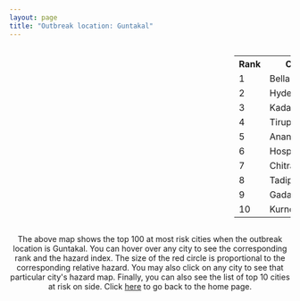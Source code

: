 ```yaml
---
layout: page
title: "Outbreak location: Guntakal"
---
```

<div style="width: 100%; overflow: auto;">
<div style="width: 75%; float: left;">
<div id="mapid">
<script src="https://buda-magenta.github.io/hazard_map/load_map.js"></script>

<script>
var marker_outbreak = L.marker([15.119651, 77.455290],{"autoPan": true}).addTo(map); marker_outbreak.bindTooltip("Guntakal").openTooltip();

var circle_1 = L.circle([15.143395, 76.919388], {"pane": "markerPane", "color": "red", "fill": true, "fillOpacity": 0.2, "fillRule": "evenodd", "lineCap": "round", "lineJoin": "round", "opacity": 1.0, "radius": 68640, "stroke": true, "weight": 3}).addTo(map);
circle_1.bindTooltip("Bellary<br>rank: 1<br>hazard index: 0.068640")
circle_1.bindPopup('<a href="https://buda-magenta.github.io/hazard_map/Bellary">Bellary</a>')

var circle_2 = L.circle([17.388786, 78.461065], {"pane": "markerPane", "color": "red", "fill": true, "fillOpacity": 0.2, "fillRule": "evenodd", "lineCap": "round", "lineJoin": "round", "opacity": 1.0, "radius": 51384, "stroke": true, "weight": 3}).addTo(map);
circle_2.bindTooltip("Hyderabad<br>rank: 2<br>hazard index: 0.051385")
circle_2.bindPopup('<a href="https://buda-magenta.github.io/hazard_map/Hyderabad">Hyderabad</a>')

var circle_3 = L.circle([14.475294, 78.821686], {"pane": "markerPane", "color": "red", "fill": true, "fillOpacity": 0.2, "fillRule": "evenodd", "lineCap": "round", "lineJoin": "round", "opacity": 1.0, "radius": 38604, "stroke": true, "weight": 3}).addTo(map);
circle_3.bindTooltip("Kadapa<br>rank: 3<br>hazard index: 0.038604")
circle_3.bindPopup('<a href="https://buda-magenta.github.io/hazard_map/Kadapa">Kadapa</a>')

var circle_4 = L.circle([13.631637, 79.423171], {"pane": "markerPane", "color": "red", "fill": true, "fillOpacity": 0.2, "fillRule": "evenodd", "lineCap": "round", "lineJoin": "round", "opacity": 1.0, "radius": 27718, "stroke": true, "weight": 3}).addTo(map);
circle_4.bindTooltip("Tirupati<br>rank: 4<br>hazard index: 0.027719")
circle_4.bindPopup('<a href="https://buda-magenta.github.io/hazard_map/Tirupati">Tirupati</a>')

var circle_5 = L.circle([14.654623, 77.556260], {"pane": "markerPane", "color": "red", "fill": true, "fillOpacity": 0.2, "fillRule": "evenodd", "lineCap": "round", "lineJoin": "round", "opacity": 1.0, "radius": 21741, "stroke": true, "weight": 3}).addTo(map);
circle_5.bindTooltip("Anantapur<br>rank: 5<br>hazard index: 0.021742")
circle_5.bindPopup('<a href="https://buda-magenta.github.io/hazard_map/Anantapur">Anantapur</a>')

var circle_6 = L.circle([15.266493, 76.387230], {"pane": "markerPane", "color": "red", "fill": true, "fillOpacity": 0.2, "fillRule": "evenodd", "lineCap": "round", "lineJoin": "round", "opacity": 1.0, "radius": 14152, "stroke": true, "weight": 3}).addTo(map);
circle_6.bindTooltip("Hospet<br>rank: 6<br>hazard index: 0.014152")
circle_6.bindPopup('<a href="https://buda-magenta.github.io/hazard_map/Hospet">Hospet</a>')

var circle_7 = L.circle([14.226644, 76.400512], {"pane": "markerPane", "color": "red", "fill": true, "fillOpacity": 0.2, "fillRule": "evenodd", "lineCap": "round", "lineJoin": "round", "opacity": 1.0, "radius": 13931, "stroke": true, "weight": 3}).addTo(map);
circle_7.bindTooltip("Chitradurga<br>rank: 7<br>hazard index: 0.013932")
circle_7.bindPopup('<a href="https://buda-magenta.github.io/hazard_map/Chitradurga">Chitradurga</a>')

var circle_8 = L.circle([14.906956, 78.009707], {"pane": "markerPane", "color": "red", "fill": true, "fillOpacity": 0.2, "fillRule": "evenodd", "lineCap": "round", "lineJoin": "round", "opacity": 1.0, "radius": 12241, "stroke": true, "weight": 3}).addTo(map);
circle_8.bindTooltip("Tadipatri<br>rank: 8<br>hazard index: 0.012241")
circle_8.bindPopup('<a href="https://buda-magenta.github.io/hazard_map/Tadipatri">Tadipatri</a>')

var circle_9 = L.circle([15.426365, 75.630079], {"pane": "markerPane", "color": "red", "fill": true, "fillOpacity": 0.2, "fillRule": "evenodd", "lineCap": "round", "lineJoin": "round", "opacity": 1.0, "radius": 11863, "stroke": true, "weight": 3}).addTo(map);
circle_9.bindTooltip("Gadag<br>rank: 9<br>hazard index: 0.011863")
circle_9.bindPopup('<a href="https://buda-magenta.github.io/hazard_map/Gadag">Gadag</a>')

var circle_10 = L.circle([15.830925, 78.042537], {"pane": "markerPane", "color": "red", "fill": true, "fillOpacity": 0.2, "fillRule": "evenodd", "lineCap": "round", "lineJoin": "round", "opacity": 1.0, "radius": 9759, "stroke": true, "weight": 3}).addTo(map);
circle_10.bindTooltip("Kurnool<br>rank: 10<br>hazard index: 0.009759")
circle_10.bindPopup('<a href="https://buda-magenta.github.io/hazard_map/Kurnool">Kurnool</a>')

var circle_11 = L.circle([14.422347, 77.720069], {"pane": "markerPane", "color": "red", "fill": true, "fillOpacity": 0.2, "fillRule": "evenodd", "lineCap": "round", "lineJoin": "round", "opacity": 1.0, "radius": 9654, "stroke": true, "weight": 3}).addTo(map);
circle_11.bindTooltip("Dharmavaram<br>rank: 11<br>hazard index: 0.009654")
circle_11.bindPopup('<a href="https://buda-magenta.github.io/hazard_map/Dharmavaram">Dharmavaram</a>')

var circle_12 = L.circle([13.573260, 78.479146], {"pane": "markerPane", "color": "red", "fill": true, "fillOpacity": 0.2, "fillRule": "evenodd", "lineCap": "round", "lineJoin": "round", "opacity": 1.0, "radius": 8990, "stroke": true, "weight": 3}).addTo(map);
circle_12.bindTooltip("Madanapalle<br>rank: 12<br>hazard index: 0.008991")
circle_12.bindPopup('<a href="https://buda-magenta.github.io/hazard_map/Madanapalle">Madanapalle</a>')

var circle_13 = L.circle([16.083333, 77.166667], {"pane": "markerPane", "color": "red", "fill": true, "fillOpacity": 0.2, "fillRule": "evenodd", "lineCap": "round", "lineJoin": "round", "opacity": 1.0, "radius": 8670, "stroke": true, "weight": 3}).addTo(map);
circle_13.bindTooltip("Raichur<br>rank: 13<br>hazard index: 0.008671")
circle_13.bindPopup('<a href="https://buda-magenta.github.io/hazard_map/Raichur">Raichur</a>')

var circle_14 = L.circle([12.979120, 77.591300], {"pane": "markerPane", "color": "red", "fill": true, "fillOpacity": 0.2, "fillRule": "evenodd", "lineCap": "round", "lineJoin": "round", "opacity": 1.0, "radius": 8283, "stroke": true, "weight": 3}).addTo(map);
circle_14.bindTooltip("Bangalore<br>rank: 14<br>hazard index: 0.008283")
circle_14.bindPopup('<a href="https://buda-magenta.github.io/hazard_map/Bangalore">Bangalore</a>')

var circle_15 = L.circle([14.466127, 75.920636], {"pane": "markerPane", "color": "red", "fill": true, "fillOpacity": 0.2, "fillRule": "evenodd", "lineCap": "round", "lineJoin": "round", "opacity": 1.0, "radius": 6848, "stroke": true, "weight": 3}).addTo(map);
circle_15.bindTooltip("Davanagere<br>rank: 15<br>hazard index: 0.006849")
circle_15.bindPopup('<a href="https://buda-magenta.github.io/hazard_map/Davanagere">Davanagere</a>')

var circle_16 = L.circle([13.826383, 77.493772], {"pane": "markerPane", "color": "red", "fill": true, "fillOpacity": 0.2, "fillRule": "evenodd", "lineCap": "round", "lineJoin": "round", "opacity": 1.0, "radius": 5947, "stroke": true, "weight": 3}).addTo(map);
circle_16.bindTooltip("Hindupur<br>rank: 16<br>hazard index: 0.005947")
circle_16.bindPopup('<a href="https://buda-magenta.github.io/hazard_map/Hindupur">Hindupur</a>')

var circle_17 = L.circle([16.508759, 80.618510], {"pane": "markerPane", "color": "red", "fill": true, "fillOpacity": 0.2, "fillRule": "evenodd", "lineCap": "round", "lineJoin": "round", "opacity": 1.0, "radius": 4204, "stroke": true, "weight": 3}).addTo(map);
circle_17.bindTooltip("Vijayawada<br>rank: 17<br>hazard index: 0.004205")
circle_17.bindPopup('<a href="https://buda-magenta.github.io/hazard_map/Vijayawada">Vijayawada</a>')

var circle_18 = L.circle([15.475377, 78.478558], {"pane": "markerPane", "color": "red", "fill": true, "fillOpacity": 0.2, "fillRule": "evenodd", "lineCap": "round", "lineJoin": "round", "opacity": 1.0, "radius": 3963, "stroke": true, "weight": 3}).addTo(map);
circle_18.bindTooltip("Nandyal<br>rank: 18<br>hazard index: 0.003964")
circle_18.bindPopup('<a href="https://buda-magenta.github.io/hazard_map/Nandyal">Nandyal</a>')

var circle_19 = L.circle([17.849907, 75.276320], {"pane": "markerPane", "color": "red", "fill": true, "fillOpacity": 0.2, "fillRule": "evenodd", "lineCap": "round", "lineJoin": "round", "opacity": 1.0, "radius": 3940, "stroke": true, "weight": 3}).addTo(map);
circle_19.bindTooltip("Solapur<br>rank: 19<br>hazard index: 0.003941")
circle_19.bindPopup('<a href="https://buda-magenta.github.io/hazard_map/Solapur">Solapur</a>')

var circle_20 = L.circle([13.083694, 80.270186], {"pane": "markerPane", "color": "red", "fill": true, "fillOpacity": 0.2, "fillRule": "evenodd", "lineCap": "round", "lineJoin": "round", "opacity": 1.0, "radius": 3810, "stroke": true, "weight": 3}).addTo(map);
circle_20.bindTooltip("Chennai<br>rank: 20<br>hazard index: 0.003810")
circle_20.bindPopup('<a href="https://buda-magenta.github.io/hazard_map/Chennai">Chennai</a>')

var circle_21 = L.circle([17.910400, 77.519900], {"pane": "markerPane", "color": "red", "fill": true, "fillOpacity": 0.2, "fillRule": "evenodd", "lineCap": "round", "lineJoin": "round", "opacity": 1.0, "radius": 3652, "stroke": true, "weight": 3}).addTo(map);
circle_21.bindTooltip("Bidar<br>rank: 21<br>hazard index: 0.003652")
circle_21.bindPopup('<a href="https://buda-magenta.github.io/hazard_map/Bidar">Bidar</a>')

var circle_22 = L.circle([16.743454, 77.992319], {"pane": "markerPane", "color": "red", "fill": true, "fillOpacity": 0.2, "fillRule": "evenodd", "lineCap": "round", "lineJoin": "round", "opacity": 1.0, "radius": 3626, "stroke": true, "weight": 3}).addTo(map);
circle_22.bindTooltip("Mahbubnagar<br>rank: 22<br>hazard index: 0.003627")
circle_22.bindPopup('<a href="https://buda-magenta.github.io/hazard_map/Mahbubnagar">Mahbubnagar</a>')

var circle_23 = L.circle([15.631900, 77.275900], {"pane": "markerPane", "color": "red", "fill": true, "fillOpacity": 0.2, "fillRule": "evenodd", "lineCap": "round", "lineJoin": "round", "opacity": 1.0, "radius": 3597, "stroke": true, "weight": 3}).addTo(map);
circle_23.bindTooltip("Adoni<br>rank: 23<br>hazard index: 0.003598")
circle_23.bindPopup('<a href="https://buda-magenta.github.io/hazard_map/Adoni">Adoni</a>')

var circle_24 = L.circle([16.291519, 80.454159], {"pane": "markerPane", "color": "red", "fill": true, "fillOpacity": 0.2, "fillRule": "evenodd", "lineCap": "round", "lineJoin": "round", "opacity": 1.0, "radius": 2609, "stroke": true, "weight": 3}).addTo(map);
circle_24.bindTooltip("Guntur<br>rank: 24<br>hazard index: 0.002609")
circle_24.bindPopup('<a href="https://buda-magenta.github.io/hazard_map/Guntur">Guntur</a>')

var circle_25 = L.circle([14.752266, 78.548552], {"pane": "markerPane", "color": "red", "fill": true, "fillOpacity": 0.2, "fillRule": "evenodd", "lineCap": "round", "lineJoin": "round", "opacity": 1.0, "radius": 2562, "stroke": true, "weight": 3}).addTo(map);
circle_25.bindTooltip("Proddatur<br>rank: 25<br>hazard index: 0.002563")
circle_25.bindPopup('<a href="https://buda-magenta.github.io/hazard_map/Proddatur">Proddatur</a>')

var circle_26 = L.circle([13.160105, 79.155551], {"pane": "markerPane", "color": "red", "fill": true, "fillOpacity": 0.2, "fillRule": "evenodd", "lineCap": "round", "lineJoin": "round", "opacity": 1.0, "radius": 2497, "stroke": true, "weight": 3}).addTo(map);
circle_26.bindTooltip("Chittoor<br>rank: 26<br>hazard index: 0.002498")
circle_26.bindPopup('<a href="https://buda-magenta.github.io/hazard_map/Chittoor">Chittoor</a>')

var circle_27 = L.circle([15.351838, 75.137985], {"pane": "markerPane", "color": "red", "fill": true, "fillOpacity": 0.2, "fillRule": "evenodd", "lineCap": "round", "lineJoin": "round", "opacity": 1.0, "radius": 2040, "stroke": true, "weight": 3}).addTo(map);
circle_27.bindTooltip("Hubli<br>rank: 27<br>hazard index: 0.002041")
circle_27.bindPopup('<a href="https://buda-magenta.github.io/hazard_map/Hubli">Hubli</a>')

var circle_28 = L.circle([14.449372, 79.987376], {"pane": "markerPane", "color": "red", "fill": true, "fillOpacity": 0.2, "fillRule": "evenodd", "lineCap": "round", "lineJoin": "round", "opacity": 1.0, "radius": 1726, "stroke": true, "weight": 3}).addTo(map);
circle_28.bindTooltip("Nellore<br>rank: 28<br>hazard index: 0.001727")
circle_28.bindPopup('<a href="https://buda-magenta.github.io/hazard_map/Nellore">Nellore</a>')

var circle_29 = L.circle([19.075990, 72.877393], {"pane": "markerPane", "color": "red", "fill": true, "fillOpacity": 0.2, "fillRule": "evenodd", "lineCap": "round", "lineJoin": "round", "opacity": 1.0, "radius": 1692, "stroke": true, "weight": 3}).addTo(map);
circle_29.bindTooltip("Mumbai<br>rank: 29<br>hazard index: 0.001693")
circle_29.bindPopup('<a href="https://buda-magenta.github.io/hazard_map/Mumbai">Mumbai</a>')

var circle_30 = L.circle([15.431506, 76.532774], {"pane": "markerPane", "color": "red", "fill": true, "fillOpacity": 0.2, "fillRule": "evenodd", "lineCap": "round", "lineJoin": "round", "opacity": 1.0, "radius": 1430, "stroke": true, "weight": 3}).addTo(map);
circle_30.bindTooltip("Gangawati<br>rank: 30<br>hazard index: 0.001430")
circle_30.bindPopup('<a href="https://buda-magenta.github.io/hazard_map/Gangawati">Gangawati</a>')

var circle_31 = L.circle([17.980609, 79.598212], {"pane": "markerPane", "color": "red", "fill": true, "fillOpacity": 0.2, "fillRule": "evenodd", "lineCap": "round", "lineJoin": "round", "opacity": 1.0, "radius": 1122, "stroke": true, "weight": 3}).addTo(map);
circle_31.bindTooltip("Warangal<br>rank: 31<br>hazard index: 0.001122")
circle_31.bindPopup('<a href="https://buda-magenta.github.io/hazard_map/Warangal">Warangal</a>')

var circle_32 = L.circle([18.351469, 76.755121], {"pane": "markerPane", "color": "red", "fill": true, "fillOpacity": 0.2, "fillRule": "evenodd", "lineCap": "round", "lineJoin": "round", "opacity": 1.0, "radius": 970, "stroke": true, "weight": 3}).addTo(map);
circle_32.bindTooltip("Latur<br>rank: 32<br>hazard index: 0.000970")
circle_32.bindPopup('<a href="https://buda-magenta.github.io/hazard_map/Latur">Latur</a>')

var circle_33 = L.circle([28.651718, 77.221939], {"pane": "markerPane", "color": "red", "fill": true, "fillOpacity": 0.2, "fillRule": "evenodd", "lineCap": "round", "lineJoin": "round", "opacity": 1.0, "radius": 889, "stroke": true, "weight": 3}).addTo(map);
circle_33.bindTooltip("Delhi<br>rank: 33<br>hazard index: 0.000889")
circle_33.bindPopup('<a href="https://buda-magenta.github.io/hazard_map/Delhi">Delhi</a>')

var circle_34 = L.circle([26.055318, 82.993139], {"pane": "markerPane", "color": "red", "fill": true, "fillOpacity": 0.2, "fillRule": "evenodd", "lineCap": "round", "lineJoin": "round", "opacity": 1.0, "radius": 860, "stroke": true, "weight": 3}).addTo(map);
circle_34.bindTooltip("Nizamabad<br>rank: 34<br>hazard index: 0.000860")
circle_34.bindPopup('<a href="https://buda-magenta.github.io/hazard_map/Nizamabad">Nizamabad</a>')

var circle_35 = L.circle([13.932609, 75.574978], {"pane": "markerPane", "color": "red", "fill": true, "fillOpacity": 0.2, "fillRule": "evenodd", "lineCap": "round", "lineJoin": "round", "opacity": 1.0, "radius": 733, "stroke": true, "weight": 3}).addTo(map);
circle_35.bindTooltip("Shimoga<br>rank: 35<br>hazard index: 0.000733")
circle_35.bindPopup('<a href="https://buda-magenta.github.io/hazard_map/Shimoga">Shimoga</a>')

var circle_36 = L.circle([17.723128, 83.301284], {"pane": "markerPane", "color": "red", "fill": true, "fillOpacity": 0.2, "fillRule": "evenodd", "lineCap": "round", "lineJoin": "round", "opacity": 1.0, "radius": 702, "stroke": true, "weight": 3}).addTo(map);
circle_36.bindTooltip("Visakhapatnam<br>rank: 36<br>hazard index: 0.000703")
circle_36.bindPopup('<a href="https://buda-magenta.github.io/hazard_map/Visakhapatnam">Visakhapatnam</a>')

var circle_37 = L.circle([19.169335, 77.311013], {"pane": "markerPane", "color": "red", "fill": true, "fillOpacity": 0.2, "fillRule": "evenodd", "lineCap": "round", "lineJoin": "round", "opacity": 1.0, "radius": 630, "stroke": true, "weight": 3}).addTo(map);
circle_37.bindTooltip("Nanded Waghala<br>rank: 37<br>hazard index: 0.000631")
circle_37.bindPopup('<a href="https://buda-magenta.github.io/hazard_map/Nanded_Waghala">Nanded Waghala</a>')

var circle_38 = L.circle([18.761516, 79.478785], {"pane": "markerPane", "color": "red", "fill": true, "fillOpacity": 0.2, "fillRule": "evenodd", "lineCap": "round", "lineJoin": "round", "opacity": 1.0, "radius": 623, "stroke": true, "weight": 3}).addTo(map);
circle_38.bindTooltip("Ramagundam<br>rank: 38<br>hazard index: 0.000624")
circle_38.bindPopup('<a href="https://buda-magenta.github.io/hazard_map/Ramagundam">Ramagundam</a>')

var circle_39 = L.circle([18.793568, 80.815939], {"pane": "markerPane", "color": "red", "fill": true, "fillOpacity": 0.2, "fillRule": "evenodd", "lineCap": "round", "lineJoin": "round", "opacity": 1.0, "radius": 595, "stroke": true, "weight": 3}).addTo(map);
circle_39.bindTooltip("Bijapur<br>rank: 39<br>hazard index: 0.000595")
circle_39.bindPopup('<a href="https://buda-magenta.github.io/hazard_map/Bijapur">Bijapur</a>')

var circle_40 = L.circle([20.843512, 75.525927], {"pane": "markerPane", "color": "red", "fill": true, "fillOpacity": 0.2, "fillRule": "evenodd", "lineCap": "round", "lineJoin": "round", "opacity": 1.0, "radius": 527, "stroke": true, "weight": 3}).addTo(map);
circle_40.bindTooltip("Jalgaon<br>rank: 40<br>hazard index: 0.000527")
circle_40.bindPopup('<a href="https://buda-magenta.github.io/hazard_map/Jalgaon">Jalgaon</a>')

var circle_41 = L.circle([11.001812, 76.962843], {"pane": "markerPane", "color": "red", "fill": true, "fillOpacity": 0.2, "fillRule": "evenodd", "lineCap": "round", "lineJoin": "round", "opacity": 1.0, "radius": 524, "stroke": true, "weight": 3}).addTo(map);
circle_41.bindTooltip("Coimbatore<br>rank: 41<br>hazard index: 0.000525")
circle_41.bindPopup('<a href="https://buda-magenta.github.io/hazard_map/Coimbatore">Coimbatore</a>')

var circle_42 = L.circle([17.166667, 77.083333], {"pane": "markerPane", "color": "red", "fill": true, "fillOpacity": 0.2, "fillRule": "evenodd", "lineCap": "round", "lineJoin": "round", "opacity": 1.0, "radius": 520, "stroke": true, "weight": 3}).addTo(map);
circle_42.bindTooltip("Gulbarga<br>rank: 42<br>hazard index: 0.000520")
circle_42.bindPopup('<a href="https://buda-magenta.github.io/hazard_map/Gulbarga">Gulbarga</a>')

var circle_43 = L.circle([19.290314, 76.602903], {"pane": "markerPane", "color": "red", "fill": true, "fillOpacity": 0.2, "fillRule": "evenodd", "lineCap": "round", "lineJoin": "round", "opacity": 1.0, "radius": 488, "stroke": true, "weight": 3}).addTo(map);
circle_43.bindTooltip("Parbhani<br>rank: 43<br>hazard index: 0.000488")
circle_43.bindPopup('<a href="https://buda-magenta.github.io/hazard_map/Parbhani">Parbhani</a>')

var circle_44 = L.circle([16.702841, 74.240533], {"pane": "markerPane", "color": "red", "fill": true, "fillOpacity": 0.2, "fillRule": "evenodd", "lineCap": "round", "lineJoin": "round", "opacity": 1.0, "radius": 487, "stroke": true, "weight": 3}).addTo(map);
circle_44.bindTooltip("Kolhapur<br>rank: 44<br>hazard index: 0.000487")
circle_44.bindPopup('<a href="https://buda-magenta.github.io/hazard_map/Kolhapur">Kolhapur</a>')

var circle_45 = L.circle([16.238924, 80.047288], {"pane": "markerPane", "color": "red", "fill": true, "fillOpacity": 0.2, "fillRule": "evenodd", "lineCap": "round", "lineJoin": "round", "opacity": 1.0, "radius": 466, "stroke": true, "weight": 3}).addTo(map);
circle_45.bindTooltip("Narasaraopet<br>rank: 45<br>hazard index: 0.000466")
circle_45.bindPopup('<a href="https://buda-magenta.github.io/hazard_map/Narasaraopet">Narasaraopet</a>')

var circle_46 = L.circle([16.850253, 74.594888], {"pane": "markerPane", "color": "red", "fill": true, "fillOpacity": 0.2, "fillRule": "evenodd", "lineCap": "round", "lineJoin": "round", "opacity": 1.0, "radius": 447, "stroke": true, "weight": 3}).addTo(map);
circle_46.bindTooltip("Sangli<br>rank: 46<br>hazard index: 0.000448")
circle_46.bindPopup('<a href="https://buda-magenta.github.io/hazard_map/Sangli">Sangli</a>')

var circle_47 = L.circle([18.521428, 73.854454], {"pane": "markerPane", "color": "red", "fill": true, "fillOpacity": 0.2, "fillRule": "evenodd", "lineCap": "round", "lineJoin": "round", "opacity": 1.0, "radius": 443, "stroke": true, "weight": 3}).addTo(map);
circle_47.bindTooltip("Pune<br>rank: 47<br>hazard index: 0.000443")
circle_47.bindPopup('<a href="https://buda-magenta.github.io/hazard_map/Pune">Pune</a>')

var circle_48 = L.circle([11.664300, 78.146000], {"pane": "markerPane", "color": "red", "fill": true, "fillOpacity": 0.2, "fillRule": "evenodd", "lineCap": "round", "lineJoin": "round", "opacity": 1.0, "radius": 435, "stroke": true, "weight": 3}).addTo(map);
circle_48.bindTooltip("Salem<br>rank: 48<br>hazard index: 0.000435")
circle_48.bindPopup('<a href="https://buda-magenta.github.io/hazard_map/Salem">Salem</a>')

var circle_49 = L.circle([15.857267, 74.506934], {"pane": "markerPane", "color": "red", "fill": true, "fillOpacity": 0.2, "fillRule": "evenodd", "lineCap": "round", "lineJoin": "round", "opacity": 1.0, "radius": 434, "stroke": true, "weight": 3}).addTo(map);
circle_49.bindTooltip("Belgaum<br>rank: 49<br>hazard index: 0.000435")
circle_49.bindPopup('<a href="https://buda-magenta.github.io/hazard_map/Belgaum">Belgaum</a>')

var circle_50 = L.circle([18.437436, 77.110521], {"pane": "markerPane", "color": "red", "fill": true, "fillOpacity": 0.2, "fillRule": "evenodd", "lineCap": "round", "lineJoin": "round", "opacity": 1.0, "radius": 428, "stroke": true, "weight": 3}).addTo(map);
circle_50.bindTooltip("Udgir<br>rank: 50<br>hazard index: 0.000428")
circle_50.bindPopup('<a href="https://buda-magenta.github.io/hazard_map/Udgir">Udgir</a>')

var circle_51 = L.circle([22.541418, 88.357691], {"pane": "markerPane", "color": "red", "fill": true, "fillOpacity": 0.2, "fillRule": "evenodd", "lineCap": "round", "lineJoin": "round", "opacity": 1.0, "radius": 420, "stroke": true, "weight": 3}).addTo(map);
circle_51.bindTooltip("Kolkata<br>rank: 51<br>hazard index: 0.000420")
circle_51.bindPopup('<a href="https://buda-magenta.github.io/hazard_map/Kolkata">Kolkata</a>')

var circle_52 = L.circle([12.794811, 79.000641], {"pane": "markerPane", "color": "red", "fill": true, "fillOpacity": 0.2, "fillRule": "evenodd", "lineCap": "round", "lineJoin": "round", "opacity": 1.0, "radius": 401, "stroke": true, "weight": 3}).addTo(map);
circle_52.bindTooltip("Vellore<br>rank: 52<br>hazard index: 0.000402")
circle_52.bindPopup('<a href="https://buda-magenta.github.io/hazard_map/Vellore">Vellore</a>')

var circle_53 = L.circle([12.305183, 76.655361], {"pane": "markerPane", "color": "red", "fill": true, "fillOpacity": 0.2, "fillRule": "evenodd", "lineCap": "round", "lineJoin": "round", "opacity": 1.0, "radius": 389, "stroke": true, "weight": 3}).addTo(map);
circle_53.bindTooltip("Mysore<br>rank: 53<br>hazard index: 0.000389")
circle_53.bindPopup('<a href="https://buda-magenta.github.io/hazard_map/Mysore">Mysore</a>')

var circle_54 = L.circle([8.576971, 77.050125], {"pane": "markerPane", "color": "red", "fill": true, "fillOpacity": 0.2, "fillRule": "evenodd", "lineCap": "round", "lineJoin": "round", "opacity": 1.0, "radius": 335, "stroke": true, "weight": 3}).addTo(map);
circle_54.bindTooltip("Thiruvananthapuram<br>rank: 54<br>hazard index: 0.000335")
circle_54.bindPopup('<a href="https://buda-magenta.github.io/hazard_map/Thiruvananthapuram">Thiruvananthapuram</a>')

var circle_55 = L.circle([18.434644, 79.132265], {"pane": "markerPane", "color": "red", "fill": true, "fillOpacity": 0.2, "fillRule": "evenodd", "lineCap": "round", "lineJoin": "round", "opacity": 1.0, "radius": 325, "stroke": true, "weight": 3}).addTo(map);
circle_55.bindTooltip("Karimnagar<br>rank: 55<br>hazard index: 0.000325")
circle_55.bindPopup('<a href="https://buda-magenta.github.io/hazard_map/Karimnagar">Karimnagar</a>')

var circle_56 = L.circle([12.227213, 79.070156], {"pane": "markerPane", "color": "red", "fill": true, "fillOpacity": 0.2, "fillRule": "evenodd", "lineCap": "round", "lineJoin": "round", "opacity": 1.0, "radius": 308, "stroke": true, "weight": 3}).addTo(map);
circle_56.bindTooltip("Tiruvannamalai<br>rank: 56<br>hazard index: 0.000308")
circle_56.bindPopup('<a href="https://buda-magenta.github.io/hazard_map/Tiruvannamalai">Tiruvannamalai</a>')

var circle_57 = L.circle([14.625888, 75.635724], {"pane": "markerPane", "color": "red", "fill": true, "fillOpacity": 0.2, "fillRule": "evenodd", "lineCap": "round", "lineJoin": "round", "opacity": 1.0, "radius": 299, "stroke": true, "weight": 3}).addTo(map);
circle_57.bindTooltip("Ranibennur<br>rank: 57<br>hazard index: 0.000300")
circle_57.bindPopup('<a href="https://buda-magenta.github.io/hazard_map/Ranibennur">Ranibennur</a>')

var circle_58 = L.circle([9.926115, 78.114098], {"pane": "markerPane", "color": "red", "fill": true, "fillOpacity": 0.2, "fillRule": "evenodd", "lineCap": "round", "lineJoin": "round", "opacity": 1.0, "radius": 293, "stroke": true, "weight": 3}).addTo(map);
circle_58.bindTooltip("Madurai<br>rank: 58<br>hazard index: 0.000294")
circle_58.bindPopup('<a href="https://buda-magenta.github.io/hazard_map/Madurai">Madurai</a>')

var circle_59 = L.circle([16.857964, 79.217494], {"pane": "markerPane", "color": "red", "fill": true, "fillOpacity": 0.2, "fillRule": "evenodd", "lineCap": "round", "lineJoin": "round", "opacity": 1.0, "radius": 278, "stroke": true, "weight": 3}).addTo(map);
circle_59.bindTooltip("Nalgonda<br>rank: 59<br>hazard index: 0.000279")
circle_59.bindPopup('<a href="https://buda-magenta.github.io/hazard_map/Nalgonda">Nalgonda</a>')

var circle_60 = L.circle([15.507555, 80.060800], {"pane": "markerPane", "color": "red", "fill": true, "fillOpacity": 0.2, "fillRule": "evenodd", "lineCap": "round", "lineJoin": "round", "opacity": 1.0, "radius": 276, "stroke": true, "weight": 3}).addTo(map);
circle_60.bindTooltip("Ongole<br>rank: 60<br>hazard index: 0.000277")
circle_60.bindPopup('<a href="https://buda-magenta.github.io/hazard_map/Ongole">Ongole</a>')

var circle_61 = L.circle([16.237773, 80.646422], {"pane": "markerPane", "color": "red", "fill": true, "fillOpacity": 0.2, "fillRule": "evenodd", "lineCap": "round", "lineJoin": "round", "opacity": 1.0, "radius": 260, "stroke": true, "weight": 3}).addTo(map);
circle_61.bindTooltip("Tenali<br>rank: 61<br>hazard index: 0.000261")
circle_61.bindPopup('<a href="https://buda-magenta.github.io/hazard_map/Tenali">Tenali</a>')

var circle_62 = L.circle([16.695935, 74.455575], {"pane": "markerPane", "color": "red", "fill": true, "fillOpacity": 0.2, "fillRule": "evenodd", "lineCap": "round", "lineJoin": "round", "opacity": 1.0, "radius": 255, "stroke": true, "weight": 3}).addTo(map);
circle_62.bindTooltip("Ichalkaranji<br>rank: 62<br>hazard index: 0.000255")
circle_62.bindPopup('<a href="https://buda-magenta.github.io/hazard_map/Ichalkaranji">Ichalkaranji</a>')

var circle_63 = L.circle([19.194329, 72.970178], {"pane": "markerPane", "color": "red", "fill": true, "fillOpacity": 0.2, "fillRule": "evenodd", "lineCap": "round", "lineJoin": "round", "opacity": 1.0, "radius": 252, "stroke": true, "weight": 3}).addTo(map);
circle_63.bindTooltip("Thane<br>rank: 63<br>hazard index: 0.000252")
circle_63.bindPopup('<a href="https://buda-magenta.github.io/hazard_map/Thane">Thane</a>')

var circle_64 = L.circle([16.181939, 81.135130], {"pane": "markerPane", "color": "red", "fill": true, "fillOpacity": 0.2, "fillRule": "evenodd", "lineCap": "round", "lineJoin": "round", "opacity": 1.0, "radius": 250, "stroke": true, "weight": 3}).addTo(map);
circle_64.bindTooltip("Machilipatnam<br>rank: 64<br>hazard index: 0.000251")
circle_64.bindPopup('<a href="https://buda-magenta.github.io/hazard_map/Machilipatnam">Machilipatnam</a>')

var circle_65 = L.circle([16.094950, 80.165878], {"pane": "markerPane", "color": "red", "fill": true, "fillOpacity": 0.2, "fillRule": "evenodd", "lineCap": "round", "lineJoin": "round", "opacity": 1.0, "radius": 248, "stroke": true, "weight": 3}).addTo(map);
circle_65.bindTooltip("Chilakaluripet<br>rank: 65<br>hazard index: 0.000249")
circle_65.bindPopup('<a href="https://buda-magenta.github.io/hazard_map/Chilakaluripet">Chilakaluripet</a>')

var circle_66 = L.circle([16.432998, 80.993715], {"pane": "markerPane", "color": "red", "fill": true, "fillOpacity": 0.2, "fillRule": "evenodd", "lineCap": "round", "lineJoin": "round", "opacity": 1.0, "radius": 237, "stroke": true, "weight": 3}).addTo(map);
circle_66.bindTooltip("Gudivada<br>rank: 66<br>hazard index: 0.000238")
circle_66.bindPopup('<a href="https://buda-magenta.github.io/hazard_map/Gudivada">Gudivada</a>')

var circle_67 = L.circle([17.500000, 80.333333], {"pane": "markerPane", "color": "red", "fill": true, "fillOpacity": 0.2, "fillRule": "evenodd", "lineCap": "round", "lineJoin": "round", "opacity": 1.0, "radius": 232, "stroke": true, "weight": 3}).addTo(map);
circle_67.bindTooltip("Khammam<br>rank: 67<br>hazard index: 0.000233")
circle_67.bindPopup('<a href="https://buda-magenta.github.io/hazard_map/Khammam">Khammam</a>')

var circle_68 = L.circle([11.101781, 77.345192], {"pane": "markerPane", "color": "red", "fill": true, "fillOpacity": 0.2, "fillRule": "evenodd", "lineCap": "round", "lineJoin": "round", "opacity": 1.0, "radius": 219, "stroke": true, "weight": 3}).addTo(map);
circle_68.bindTooltip("Tiruppur<br>rank: 68<br>hazard index: 0.000220")
circle_68.bindPopup('<a href="https://buda-magenta.github.io/hazard_map/Tiruppur">Tiruppur</a>')

var circle_69 = L.circle([10.804973, 78.687030], {"pane": "markerPane", "color": "red", "fill": true, "fillOpacity": 0.2, "fillRule": "evenodd", "lineCap": "round", "lineJoin": "round", "opacity": 1.0, "radius": 219, "stroke": true, "weight": 3}).addTo(map);
circle_69.bindTooltip("Tiruchirappalli<br>rank: 69<br>hazard index: 0.000220")
circle_69.bindPopup('<a href="https://buda-magenta.github.io/hazard_map/Tiruchirappalli">Tiruchirappalli</a>')

var circle_70 = L.circle([20.266777, 85.843559], {"pane": "markerPane", "color": "red", "fill": true, "fillOpacity": 0.2, "fillRule": "evenodd", "lineCap": "round", "lineJoin": "round", "opacity": 1.0, "radius": 215, "stroke": true, "weight": 3}).addTo(map);
circle_70.bindTooltip("Bhubaneswar<br>rank: 70<br>hazard index: 0.000215")
circle_70.bindPopup('<a href="https://buda-magenta.github.io/hazard_map/Bhubaneswar">Bhubaneswar</a>')

var circle_71 = L.circle([16.870988, 79.561398], {"pane": "markerPane", "color": "red", "fill": true, "fillOpacity": 0.2, "fillRule": "evenodd", "lineCap": "round", "lineJoin": "round", "opacity": 1.0, "radius": 214, "stroke": true, "weight": 3}).addTo(map);
circle_71.bindTooltip("Miryalaguda<br>rank: 71<br>hazard index: 0.000214")
circle_71.bindPopup('<a href="https://buda-magenta.github.io/hazard_map/Miryalaguda">Miryalaguda</a>')

var circle_72 = L.circle([13.340077, 77.100621], {"pane": "markerPane", "color": "red", "fill": true, "fillOpacity": 0.2, "fillRule": "evenodd", "lineCap": "round", "lineJoin": "round", "opacity": 1.0, "radius": 211, "stroke": true, "weight": 3}).addTo(map);
circle_72.bindTooltip("Tumkur<br>rank: 72<br>hazard index: 0.000212")
circle_72.bindPopup('<a href="https://buda-magenta.github.io/hazard_map/Tumkur">Tumkur</a>')

var circle_73 = L.circle([23.021624, 72.579707], {"pane": "markerPane", "color": "red", "fill": true, "fillOpacity": 0.2, "fillRule": "evenodd", "lineCap": "round", "lineJoin": "round", "opacity": 1.0, "radius": 207, "stroke": true, "weight": 3}).addTo(map);
circle_73.bindTooltip("Ahmedabad<br>rank: 73<br>hazard index: 0.000207")
circle_73.bindPopup('<a href="https://buda-magenta.github.io/hazard_map/Ahmedabad">Ahmedabad</a>')

var circle_74 = L.circle([16.185317, 75.696792], {"pane": "markerPane", "color": "red", "fill": true, "fillOpacity": 0.2, "fillRule": "evenodd", "lineCap": "round", "lineJoin": "round", "opacity": 1.0, "radius": 204, "stroke": true, "weight": 3}).addTo(map);
circle_74.bindTooltip("Bagalkot<br>rank: 74<br>hazard index: 0.000204")
circle_74.bindPopup('<a href="https://buda-magenta.github.io/hazard_map/Bagalkot">Bagalkot</a>')

var circle_75 = L.circle([17.005045, 81.780473], {"pane": "markerPane", "color": "red", "fill": true, "fillOpacity": 0.2, "fillRule": "evenodd", "lineCap": "round", "lineJoin": "round", "opacity": 1.0, "radius": 199, "stroke": true, "weight": 3}).addTo(map);
circle_75.bindTooltip("Rajahmundry<br>rank: 75<br>hazard index: 0.000200")
circle_75.bindPopup('<a href="https://buda-magenta.github.io/hazard_map/Rajahmundry">Rajahmundry</a>')

var circle_76 = L.circle([12.869810, 74.843008], {"pane": "markerPane", "color": "red", "fill": true, "fillOpacity": 0.2, "fillRule": "evenodd", "lineCap": "round", "lineJoin": "round", "opacity": 1.0, "radius": 183, "stroke": true, "weight": 3}).addTo(map);
circle_76.bindTooltip("Mangalore<br>rank: 76<br>hazard index: 0.000184")
circle_76.bindPopup('<a href="https://buda-magenta.github.io/hazard_map/Mangalore">Mangalore</a>')

var circle_77 = L.circle([15.398403, 73.812918], {"pane": "markerPane", "color": "red", "fill": true, "fillOpacity": 0.2, "fillRule": "evenodd", "lineCap": "round", "lineJoin": "round", "opacity": 1.0, "radius": 165, "stroke": true, "weight": 3}).addTo(map);
circle_77.bindTooltip("Vasco Da Gama<br>rank: 77<br>hazard index: 0.000165")
circle_77.bindPopup('<a href="https://buda-magenta.github.io/hazard_map/Vasco_Da_Gama">Vasco Da Gama</a>')

var circle_78 = L.circle([21.149813, 79.082056], {"pane": "markerPane", "color": "red", "fill": true, "fillOpacity": 0.2, "fillRule": "evenodd", "lineCap": "round", "lineJoin": "round", "opacity": 1.0, "radius": 155, "stroke": true, "weight": 3}).addTo(map);
circle_78.bindTooltip("Nagpur<br>rank: 78<br>hazard index: 0.000156")
circle_78.bindPopup('<a href="https://buda-magenta.github.io/hazard_map/Nagpur">Nagpur</a>')

var circle_79 = L.circle([8.887951, 76.595501], {"pane": "markerPane", "color": "red", "fill": true, "fillOpacity": 0.2, "fillRule": "evenodd", "lineCap": "round", "lineJoin": "round", "opacity": 1.0, "radius": 155, "stroke": true, "weight": 3}).addTo(map);
circle_79.bindTooltip("Kollam<br>rank: 79<br>hazard index: 0.000155")
circle_79.bindPopup('<a href="https://buda-magenta.github.io/hazard_map/Kollam">Kollam</a>')

var circle_80 = L.circle([19.918233, 75.868625], {"pane": "markerPane", "color": "red", "fill": true, "fillOpacity": 0.2, "fillRule": "evenodd", "lineCap": "round", "lineJoin": "round", "opacity": 1.0, "radius": 152, "stroke": true, "weight": 3}).addTo(map);
circle_80.bindTooltip("Jalna<br>rank: 80<br>hazard index: 0.000152")
circle_80.bindPopup('<a href="https://buda-magenta.github.io/hazard_map/Jalna">Jalna</a>')

var circle_81 = L.circle([26.915458, 75.818982], {"pane": "markerPane", "color": "red", "fill": true, "fillOpacity": 0.2, "fillRule": "evenodd", "lineCap": "round", "lineJoin": "round", "opacity": 1.0, "radius": 150, "stroke": true, "weight": 3}).addTo(map);
circle_81.bindTooltip("Jaipur<br>rank: 81<br>hazard index: 0.000151")
circle_81.bindPopup('<a href="https://buda-magenta.github.io/hazard_map/Jaipur">Jaipur</a>')

var circle_82 = L.circle([16.542769, 81.527344], {"pane": "markerPane", "color": "red", "fill": true, "fillOpacity": 0.2, "fillRule": "evenodd", "lineCap": "round", "lineJoin": "round", "opacity": 1.0, "radius": 146, "stroke": true, "weight": 3}).addTo(map);
circle_82.bindTooltip("Bhimavaram<br>rank: 82<br>hazard index: 0.000147")
circle_82.bindPopup('<a href="https://buda-magenta.github.io/hazard_map/Bhimavaram">Bhimavaram</a>')

var circle_83 = L.circle([9.931308, 76.267414], {"pane": "markerPane", "color": "red", "fill": true, "fillOpacity": 0.2, "fillRule": "evenodd", "lineCap": "round", "lineJoin": "round", "opacity": 1.0, "radius": 146, "stroke": true, "weight": 3}).addTo(map);
circle_83.bindTooltip("Kochi<br>rank: 83<br>hazard index: 0.000146")
circle_83.bindPopup('<a href="https://buda-magenta.github.io/hazard_map/Kochi">Kochi</a>')

var circle_84 = L.circle([10.525626, 76.213254], {"pane": "markerPane", "color": "red", "fill": true, "fillOpacity": 0.2, "fillRule": "evenodd", "lineCap": "round", "lineJoin": "round", "opacity": 1.0, "radius": 140, "stroke": true, "weight": 3}).addTo(map);
circle_84.bindTooltip("Thrissur<br>rank: 84<br>hazard index: 0.000141")
circle_84.bindPopup('<a href="https://buda-magenta.github.io/hazard_map/Thrissur">Thrissur</a>')

var circle_85 = L.circle([8.188047, 77.429049], {"pane": "markerPane", "color": "red", "fill": true, "fillOpacity": 0.2, "fillRule": "evenodd", "lineCap": "round", "lineJoin": "round", "opacity": 1.0, "radius": 135, "stroke": true, "weight": 3}).addTo(map);
circle_85.bindTooltip("Nagercoil<br>rank: 85<br>hazard index: 0.000136")
circle_85.bindPopup('<a href="https://buda-magenta.github.io/hazard_map/Nagercoil">Nagercoil</a>')

var circle_86 = L.circle([25.531031, 78.652689], {"pane": "markerPane", "color": "red", "fill": true, "fillOpacity": 0.2, "fillRule": "evenodd", "lineCap": "round", "lineJoin": "round", "opacity": 1.0, "radius": 129, "stroke": true, "weight": 3}).addTo(map);
circle_86.bindTooltip("Jhansi<br>rank: 86<br>hazard index: 0.000129")
circle_86.bindPopup('<a href="https://buda-magenta.github.io/hazard_map/Jhansi">Jhansi</a>')

var circle_87 = L.circle([19.250000, 74.750000], {"pane": "markerPane", "color": "red", "fill": true, "fillOpacity": 0.2, "fillRule": "evenodd", "lineCap": "round", "lineJoin": "round", "opacity": 1.0, "radius": 124, "stroke": true, "weight": 3}).addTo(map);
circle_87.bindTooltip("Ahmadnagar<br>rank: 87<br>hazard index: 0.000125")
circle_87.bindPopup('<a href="https://buda-magenta.github.io/hazard_map/Ahmadnagar">Ahmadnagar</a>')

var circle_88 = L.circle([25.335649, 83.007629], {"pane": "markerPane", "color": "red", "fill": true, "fillOpacity": 0.2, "fillRule": "evenodd", "lineCap": "round", "lineJoin": "round", "opacity": 1.0, "radius": 117, "stroke": true, "weight": 3}).addTo(map);
circle_88.bindTooltip("Varanasi<br>rank: 88<br>hazard index: 0.000118")
circle_88.bindPopup('<a href="https://buda-magenta.github.io/hazard_map/Varanasi">Varanasi</a>')

var circle_89 = L.circle([21.237947, 81.633683], {"pane": "markerPane", "color": "red", "fill": true, "fillOpacity": 0.2, "fillRule": "evenodd", "lineCap": "round", "lineJoin": "round", "opacity": 1.0, "radius": 114, "stroke": true, "weight": 3}).addTo(map);
circle_89.bindTooltip("Raipur<br>rank: 89<br>hazard index: 0.000115")
circle_89.bindPopup('<a href="https://buda-magenta.github.io/hazard_map/Raipur">Raipur</a>')

var circle_90 = L.circle([12.955100, 78.269900], {"pane": "markerPane", "color": "red", "fill": true, "fillOpacity": 0.2, "fillRule": "evenodd", "lineCap": "round", "lineJoin": "round", "opacity": 1.0, "radius": 105, "stroke": true, "weight": 3}).addTo(map);
circle_90.bindTooltip("Robertson Pet<br>rank: 90<br>hazard index: 0.000105")
circle_90.bindPopup('<a href="https://buda-magenta.github.io/hazard_map/Robertson_Pet">Robertson Pet</a>')

var circle_91 = L.circle([16.676135, 81.170868], {"pane": "markerPane", "color": "red", "fill": true, "fillOpacity": 0.2, "fillRule": "evenodd", "lineCap": "round", "lineJoin": "round", "opacity": 1.0, "radius": 97, "stroke": true, "weight": 3}).addTo(map);
circle_91.bindTooltip("Eluru<br>rank: 91<br>hazard index: 0.000097")
circle_91.bindPopup('<a href="https://buda-magenta.github.io/hazard_map/Eluru">Eluru</a>')

var circle_92 = L.circle([26.838100, 80.934600], {"pane": "markerPane", "color": "red", "fill": true, "fillOpacity": 0.2, "fillRule": "evenodd", "lineCap": "round", "lineJoin": "round", "opacity": 1.0, "radius": 91, "stroke": true, "weight": 3}).addTo(map);
circle_92.bindTooltip("Lucknow<br>rank: 92<br>hazard index: 0.000092")
circle_92.bindPopup('<a href="https://buda-magenta.github.io/hazard_map/Lucknow">Lucknow</a>')

var circle_93 = L.circle([11.369204, 77.676627], {"pane": "markerPane", "color": "red", "fill": true, "fillOpacity": 0.2, "fillRule": "evenodd", "lineCap": "round", "lineJoin": "round", "opacity": 1.0, "radius": 78, "stroke": true, "weight": 3}).addTo(map);
circle_93.bindTooltip("Erode<br>rank: 93<br>hazard index: 0.000079")
circle_93.bindPopup('<a href="https://buda-magenta.github.io/hazard_map/Erode">Erode</a>')

var circle_94 = L.circle([8.701220, 77.579269], {"pane": "markerPane", "color": "red", "fill": true, "fillOpacity": 0.2, "fillRule": "evenodd", "lineCap": "round", "lineJoin": "round", "opacity": 1.0, "radius": 77, "stroke": true, "weight": 3}).addTo(map);
circle_94.bindTooltip("Tirunelveli<br>rank: 94<br>hazard index: 0.000078")
circle_94.bindPopup('<a href="https://buda-magenta.github.io/hazard_map/Tirunelveli">Tirunelveli</a>')

var circle_95 = L.circle([22.720362, 75.868200], {"pane": "markerPane", "color": "red", "fill": true, "fillOpacity": 0.2, "fillRule": "evenodd", "lineCap": "round", "lineJoin": "round", "opacity": 1.0, "radius": 76, "stroke": true, "weight": 3}).addTo(map);
circle_95.bindTooltip("Indore<br>rank: 95<br>hazard index: 0.000076")
circle_95.bindPopup('<a href="https://buda-magenta.github.io/hazard_map/Indore">Indore</a>')

var circle_96 = L.circle([18.627929, 73.800983], {"pane": "markerPane", "color": "red", "fill": true, "fillOpacity": 0.2, "fillRule": "evenodd", "lineCap": "round", "lineJoin": "round", "opacity": 1.0, "radius": 70, "stroke": true, "weight": 3}).addTo(map);
circle_96.bindTooltip("Pimpri Chinchwad<br>rank: 96<br>hazard index: 0.000071")
circle_96.bindPopup('<a href="https://buda-magenta.github.io/hazard_map/Pimpri_Chinchwad">Pimpri Chinchwad</a>')

var circle_97 = L.circle([12.732884, 77.830948], {"pane": "markerPane", "color": "red", "fill": true, "fillOpacity": 0.2, "fillRule": "evenodd", "lineCap": "round", "lineJoin": "round", "opacity": 1.0, "radius": 70, "stroke": true, "weight": 3}).addTo(map);
circle_97.bindTooltip("Hosur<br>rank: 97<br>hazard index: 0.000071")
circle_97.bindPopup('<a href="https://buda-magenta.github.io/hazard_map/Hosur">Hosur</a>')

var circle_98 = L.circle([21.170200, 72.831100], {"pane": "markerPane", "color": "red", "fill": true, "fillOpacity": 0.2, "fillRule": "evenodd", "lineCap": "round", "lineJoin": "round", "opacity": 1.0, "radius": 64, "stroke": true, "weight": 3}).addTo(map);
circle_98.bindTooltip("Surat<br>rank: 98<br>hazard index: 0.000065")
circle_98.bindPopup('<a href="https://buda-magenta.github.io/hazard_map/Surat">Surat</a>')

var circle_99 = L.circle([23.370035, 85.325013], {"pane": "markerPane", "color": "red", "fill": true, "fillOpacity": 0.2, "fillRule": "evenodd", "lineCap": "round", "lineJoin": "round", "opacity": 1.0, "radius": 63, "stroke": true, "weight": 3}).addTo(map);
circle_99.bindTooltip("Ranchi<br>rank: 99<br>hazard index: 0.000064")
circle_99.bindPopup('<a href="https://buda-magenta.github.io/hazard_map/Ranchi">Ranchi</a>')

var circle_100 = L.circle([13.341917, 74.747323], {"pane": "markerPane", "color": "red", "fill": true, "fillOpacity": 0.2, "fillRule": "evenodd", "lineCap": "round", "lineJoin": "round", "opacity": 1.0, "radius": 61, "stroke": true, "weight": 3}).addTo(map);
circle_100.bindTooltip("Udupi<br>rank: 100<br>hazard index: 0.000062")
circle_100.bindPopup('<a href="https://buda-magenta.github.io/hazard_map/Udupi">Udupi</a>')
</script>
</div>
</div>


<div style="width: 20%; float: right;">
<table>
<tr>
<th>Rank</th>
<th>City</th>
</tr>

<tr>
<td>1</td>
<td>Bellary</td>
</tr>

<tr>
<td>2</td>
<td>Hyderabad</td>
</tr>

<tr>
<td>3</td>
<td>Kadapa</td>
</tr>

<tr>
<td>4</td>
<td>Tirupati</td>
</tr>

<tr>
<td>5</td>
<td>Anantapur</td>
</tr>

<tr>
<td>6</td>
<td>Hospet</td>
</tr>

<tr>
<td>7</td>
<td>Chitradurga</td>
</tr>

<tr>
<td>8</td>
<td>Tadipatri</td>
</tr>

<tr>
<td>9</td>
<td>Gadag</td>
</tr>

<tr>
<td>10</td>
<td>Kurnool</td>
</tr>

</table>
</div>
</div>


<p align="center"> The above map shows the top 100 at most risk cities when the outbreak location is Guntakal. You can hover over any city to see the corresponding rank and the hazard index. The size of the red circle is proportional to the corresponding relative hazard. You may also click on any city to see that particular city's hazard map. Finally, you can also see the list of top 10 cities at risk on side.  Click <a href="https://buda-magenta.github.io/hazard_map/">here</a> to go back to the home page.
</p>